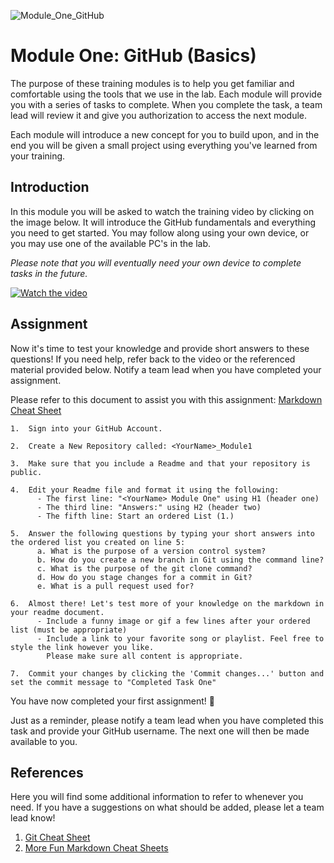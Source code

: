 
![Module_One_GitHub](https://github.com/hannab8/Module_One_GitHub/assets/83167499/b9977862-4ef7-466e-8550-2294b79ddc8a)

# Module One: GitHub (Basics)
The purpose of these training modules is to help you get familiar and comfortable using the tools that we use in the lab. Each module will provide you with a series of tasks to complete. When you complete the task, a team lead will review it and give you authorization to access the next module.

Each module will introduce a new concept for you to build upon, and in the end you will be given a small project using everything you've learned from your training.

## Introduction

In this module you will be asked to watch the training video by clicking on the image below. It will introduce the GitHub fundamentals and everything you need to get started. You may follow along using your own device, or you may use one of the available PC's in the lab. 

*Please note that you will eventually need your own device to complete tasks in the future.*

[![Watch the video](https://img.youtube.com/vi/tRZGeaHPoaw/hqdefault.jpg)](https://www.youtube.com/embed/tRZGeaHPoaw)


## Assignment

Now it's time to test your knowledge and provide short answers to these questions! If you need help, refer back to the video or the referenced material provided below. Notify a team lead when you have completed your assignment.

Please refer to this document to assist you with this assignment: [Markdown Cheat Sheet](https://github.com/adam-p/markdown-here/wiki/Markdown-Cheatsheet)

```
1.  Sign into your GitHub Account.

2.  Create a New Repository called: <YourName>_Module1

3.  Make sure that you include a Readme and that your repository is public.

4.  Edit your Readme file and format it using the following:
      - The first line: "<YourName> Module One" using H1 (header one)
      - The third line: "Answers:" using H2 (header two)
      - The fifth line: Start an ordered List (1.)

5.  Answer the following questions by typing your short answers into the ordered list you created on line 5:
      a. What is the purpose of a version control system?
      b. How do you create a new branch in Git using the command line?
      c. What is the purpose of the git clone command?
      d. How do you stage changes for a commit in Git?
      e. What is a pull request used for?

6.  Almost there! Let's test more of your knowledge on the markdown in your readme document.
      - Include a funny image or gif a few lines after your ordered list (must be appropriate)
      - Include a link to your favorite song or playlist. Feel free to style the link however you like.
        Please make sure all content is appropriate.

7.  Commit your changes by clicking the 'Commit changes...' button and set the commit message to "Completed Task One"
```

You have now completed your first assignment! 🤘

Just as a reminder, please notify a team lead when you have completed this task and provide your GitHub username. The next one will then be made available to you.

## References
Here you will find some additional information to refer to whenever you need. If you have a suggestions on what should be added, please let a team lead know!

1. [Git Cheat Sheet](https://education.github.com/git-cheat-sheet-education.pdf)
2. [More Fun Markdown Cheat Sheets](https://enterprise.github.com/downloads/en/markdown-cheatsheet.pdf)
   










